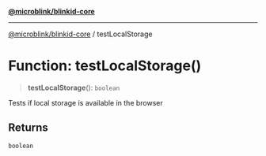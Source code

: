 [**@microblink/blinkid-core**](../README.md)

***

[@microblink/blinkid-core](../README.md) / testLocalStorage

# Function: testLocalStorage()

> **testLocalStorage**(): `boolean`

Tests if local storage is available in the browser

## Returns

`boolean`
